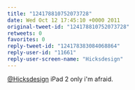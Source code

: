 ```yaml
---
title: "124178810752073728"
date: Wed Oct 12 17:45:10 +0000 2011
original-tweet-id: "124178810752073728"
retweets: 0
favorites: 0
reply-tweet-id: "124178383084068864"
reply-user-id: "11661"
reply-user-screen-name: "Hicksdesign"
---
```

<a href="https://twitter.com/Hicksdesign">@Hicksdesign</a> iPad 2 only i'm afraid.
